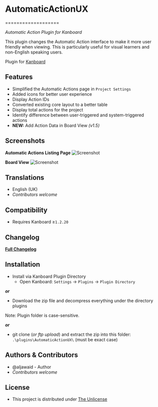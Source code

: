# AutomaticActionUX
===================

_Automatic Action Plugin for Kanboard_

This plugin changes the Automatic Action interface to make it more user friendly when viewing. This is particularly useful for visual learners and non-English speaking users.

Plugin for [Kanboard](https://github.com/fguillot/kanboard "Kanboard - Kanban Project Management Software")


Features
-------------

- Simplified the Automatic Actions page in `Project Settings`
- Added icons for better user experience
- Display Action IDs
- Converted existing core layout to a better table
- Display total actions for the project
- Identify difference between user-triggered and system-triggered actions
- **NEW:** Add Action Data in Board View _(v1.5)_


Screenshots
----------

**Automatic Actions Listing Page**
![Screenshot](../master/screenshot.png "Automatic Actions Listing Page")

**Board View**
![Screenshot](../master/screenshot-board.png "Board View")


Translations
------------

- English (UK)
- _Contributors welcome_


Compatibility
-------------

- Requires Kanboard ≥`1.2.20`


Changelog
---------

[**Full Changelog**](../master/changelog.md "See changes")
 

Installation
------------

- Install via Kanboard Plugin Directory
  - Open Kanboard: `Settings` -> `Plugins` -> `Plugin Directory`

**_or_**

- Download the zip file and decompress everything under the directory plugins

Note: Plugin folder is case-sensitive.

**_or_**
- git clone (_or ftp upload_) and extract the zip into this folder: `.\plugins\AutomaticActionUX\` (must be exact case)


Authors & Contributors
----------------------

- @aljawaid - Author
- _Contributors welcome_

License
-------
- This project is distributed under [The Unlicense](../master/LICENSE "Read The Unlicense")
